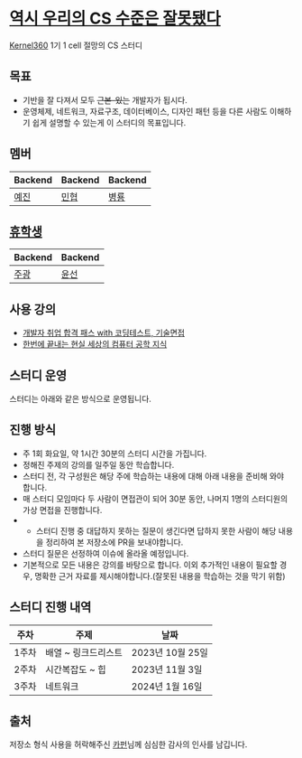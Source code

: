 # [역시 우리의 CS 수준은 잘못됐다](https://www.youtube.com/watch?v=dQw4w9WgXcQ)
[Kernel360](https://github.com/Kernel360) 1기 1 cell 절망의 CS 스터디

## 목표
- 기반을 잘 다져서 모두 ~~근본-있는~~ 개발자가 됩시다.  
- 운영체제, 네트워크, 자료구조, 데이터베이스, 디자인 패턴 등을 다른 사람도 이해하기 쉽게 설명할 수 있는게 이 스터디의 목표입니다.

## 멤버
|Backend|Backend|Backend|
|---|---|---|
|[예진](https://github.com/yejincode)|[민협](https://github.com/GBGreenBravo)|[병룡](https://github.com/fingersdanny)|

## [휴학생](https://www.youtube.com/watch?v=UDFSRrjL-qg&si=zyeEKHq3yVgJhJrN)
|Backend|Backend|
|---|---|
|[주광](https://github.com/Hju95)|[윤선](https://github.com/yoonseon12)|

## 사용 강의
* [개발자 취업 합격 패스 with 코딩테스트, 기술면접](https://fastcampus.co.kr/dev_online_devjob)
* [한번에 끝내는 현실 세상의 컴퓨터 공학 지식](https://fastcampus.co.kr/dev_online_newcomputer)

## 스터디 운영

스터디는 아래와 같은 방식으로 운영됩니다.

## 진행 방식

- 주 1회 화요일, 약 1시간 30분의 스터디 시간을 가집니다.
- 정해진 주제의 강의를 일주일 동안 학습합니다.
- 스터디 전, 각 구성원은 해당 주에 학습하는 내용에 대해 아래 내용을 준비해 와야 합니다.
- 매 스터디 모임마다 두 사람이 면접관이 되어 30분 동안, 나머지 1명의 스터디원의 가상 면접을 진행합니다.
- - 스터디 진행 중 대답하지 못하는 질문이 생긴다면 답하지 못한 사람이 해당 내용을 정리하여 본 저장소에 PR을 보내야합니다.
- 스터디 질문은 선정하여 이슈에 올라올 예정입니다.
- 기본적으로 모든 내용은 강의를 바탕으로 합니다. 이외 추가적인 내용이 필요할 경우, 명확한 근거 자료를 제시해야합니다.(잘못된 내용을 학습하는 것을 막기 위함)

## 스터디 진행 내역
| 주차 | 주제| 날짜|
|---|---------------|--------------|
|1주차| 배열 ~ 링크드리스트| 2023년 10월 25일 |
|2주차| 시간복잡도 ~ 힙 |2023년 11월 3일 |
|3주차| 네트워크 | 2024년 1월 16일 |

## 출처
저장소 형식 사용을 허락해주신 [카펀](https://github.com/kchung1995)님께 심심한 감사의 인사를 남깁니다.
